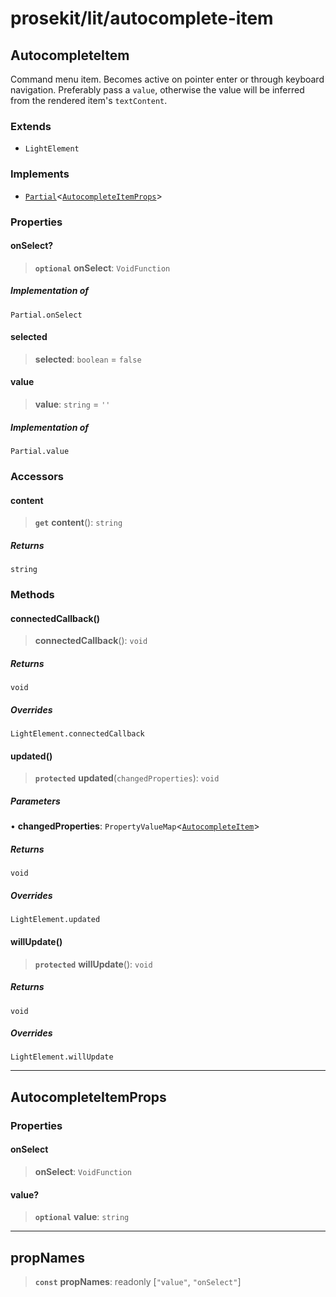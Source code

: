 # prosekit/lit/autocomplete-item

<a id="AutocompleteItem" name="AutocompleteItem"></a>

## AutocompleteItem

Command menu item. Becomes active on pointer enter or through keyboard
navigation. Preferably pass a `value`, otherwise the value will be inferred
from the rendered item's `textContent`.

### Extends

- `LightElement`

### Implements

- [`Partial`](https://www.typescriptlang.org/docs/handbook/utility-types.html#partialtype)\<[`AutocompleteItemProps`](autocomplete-item.md#AutocompleteItemProps)\>

### Properties

<a id="onSelect" name="onSelect"></a>

#### onSelect?

> **`optional`** **onSelect**: `VoidFunction`

##### Implementation of

`Partial.onSelect`

<a id="selected" name="selected"></a>

#### selected

> **selected**: `boolean` = `false`

<a id="value" name="value"></a>

#### value

> **value**: `string` = `''`

##### Implementation of

`Partial.value`

### Accessors

<a id="content" name="content"></a>

#### content

> **`get`** **content**(): `string`

##### Returns

`string`

### Methods

<a id="connectedCallback" name="connectedCallback"></a>

#### connectedCallback()

> **connectedCallback**(): `void`

##### Returns

`void`

##### Overrides

`LightElement.connectedCallback`

<a id="updated" name="updated"></a>

#### updated()

> **`protected`** **updated**(`changedProperties`): `void`

##### Parameters

• **changedProperties**: `PropertyValueMap`\<[`AutocompleteItem`](autocomplete-item.md#AutocompleteItem)\>

##### Returns

`void`

##### Overrides

`LightElement.updated`

<a id="willUpdate" name="willUpdate"></a>

#### willUpdate()

> **`protected`** **willUpdate**(): `void`

##### Returns

`void`

##### Overrides

`LightElement.willUpdate`

***

<a id="AutocompleteItemProps" name="AutocompleteItemProps"></a>

## AutocompleteItemProps

### Properties

<a id="onSelect-1" name="onSelect-1"></a>

#### onSelect

> **onSelect**: `VoidFunction`

<a id="value-1" name="value-1"></a>

#### value?

> **`optional`** **value**: `string`

***

<a id="propNames" name="propNames"></a>

## propNames

> **`const`** **propNames**: readonly [`"value"`, `"onSelect"`]

